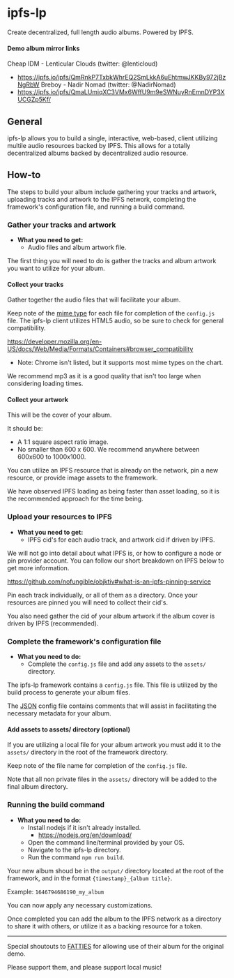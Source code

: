 # ipfs-lp
Create decentralized, full length audio albums. Powered by IPFS.

#### Demo album mirror links
Cheap IDM - Lenticular Clouds (twitter: @lenticloud)
- https://ipfs.io/ipfs/QmRnkP7TxbkWhrEQ2SmLkkA6uEhtmwJKKBy972jBzNgRbW
Breboy - Nadir Nomad (twitter: @NadirNomad)
- https://ipfs.io/ipfs/QmaLUmiqXC3VMx6WffU9m9eSWNuyRnEmnDYP3XUCGZp5Kf/

## General
ipfs-lp allows you to build a single, interactive, web-based, client utilizing multile audio resources backed by IPFS. This allows for a totally decentralized albums backed by decentralized audio resource.

## How-to
The steps to build your album include gathering your tracks and artwork, uploading tracks and artwork to the IPFS network, completing the framework's configuration file, and running a build command.

### Gather your tracks and artwork
- **What you need to get:**
    - Audio files and album artwork file.

The first thing you will need to do is gather the tracks and album artwork you want to utilize for your album.

#### Collect your tracks
Gather together the audio files that will facilitate your album.

Keep note of the [mime type](https://developer.mozilla.org/en-US/docs/Web/HTTP/Basics_of_HTTP/MIME_types/Common_types) for each file for completion of the `config.js` file. The ipfs-lp client utilizes HTML5 audio, so be sure to check for general compatibility.

https://developer.mozilla.org/en-US/docs/Web/Media/Formats/Containers#browser_compatibility
- Note: Chrome isn't listed, but it supports most mime types on the chart.

We recommend mp3 as it is a good quality that isn't too large when considering loading times.

#### Collect your artwork
This will be the cover of your album.

It should be:
- A 1:1 square aspect ratio image.
- No smaller than 600 x 600. We recommend anywhere between 600x600 to 1000x1000.

You can utilize an IPFS resource that is already on the network, pin a new resource, or provide image assets to the framework.

We have observed IPFS loading as being faster than asset loading, so it is the recommended approach for the time being.

### Upload your resources to IPFS
- **What you need to get:**
    - IPFS cid's for each audio track, and artwork cid if driven by IPFS.

We will not go into detail about what IPFS is, or how to configure a node or pin provider account. You can follow our short breakdown on IPFS below to get more information.

https://github.com/nofungible/objktiv#what-is-an-ipfs-pinning-service

Pin each track individually, or all of them as a directory. Once your resources are pinned you will need to collect their cid's.

You also need gather the cid of your album artwork if the album cover is driven by IPFS (recommended).

### Complete the framework's configuration file
- **What you need to do:**
    - Complete the `config.js` file and add any assets to the `assets/` directory.

The ipfs-lp framework contains a `config.js` file. This file is utilized by the build process to generate your album files.

The [JSON](https://www.json.org/json-en.html) config file contains comments that will assist in facilitating the necessary metadata for your album.

#### Add assets to assets/ directory (optional)
If you are utilizing a local file for your album artwork you must add it to the `assets/` directory in the root of the framework directory.

Keep note of the file name for completion of the `config.js` file.

Note that all non private files in the `assets/` directory will be added to the final album directory.

### Running the build command
- **What you need to do:**
    - Install nodejs if it isn't already installed.
        - https://nodejs.org/en/download/
    - Open the command line/terminal provided by your OS.
    - Navigate to the ipfs-lp directory.
    - Run the command `npm run build`.

Your new album shoud be in the `output/` directory located at the root of the framework, and in the format `{timestamp}_{album title}`.

Example: `1646794686190_my_album`

You can now apply any necessary customizations.

Once completed you can add the album to the IPFS network as a directory to share it with others, or utilize it as a backing resource for a token.

---

Special shoutouts to [FATTIES](https://twitter.com/FATTIES17) for allowing use of their album for the original demo.

Please support them, and please support local music!
